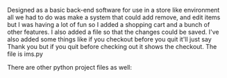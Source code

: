 Designed as a basic back-end software for use in a store like environment all we had to do was make a system that could add remove, and edit items but I was having a lot of fun so I added a shopping cart and a bunch of other features. I also added a file so that the changes could be saved. I've also added some things like if you checkout before you quit it'll just say Thank you but if you quit before checking out it shows the checkout.
The file is ims.py 

There are other python project files as well:
